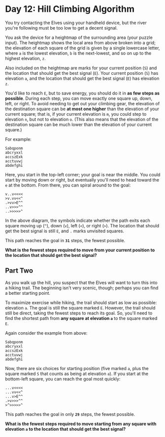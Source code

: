 # Day 12: Hill Climbing Algorithm

You try contacting the Elves using your <span title="When you look up the specs for your handheld device, every field just says &quot;plot&quot;.">handheld device</span>, but the river you're following must be too low to get a decent signal.

You ask the device for a heightmap of the surrounding area (your puzzle input). The heightmap shows the local area from above broken into a grid; the elevation of each square of the grid is given by a single lowercase letter, where `a` is the lowest elevation, `b` is the next-lowest, and so on up to the highest elevation, `z`.

Also included on the heightmap are marks for your current position (`S`) and the location that should get the best signal (`E`). Your current position (`S`) has elevation `a`, and the location that should get the best signal (`E`) has elevation `z`.

You'd like to reach `E`, but to save energy, you should do it in **as few steps as possible**. During each step, you can move exactly one square up, down, left, or right. To avoid needing to get out your climbing gear, the elevation of the destination square can be **at most one higher** than the elevation of your current square; that is, if your current elevation is `m`, you could step to elevation `n`, but not to elevation `o`. (This also means that the elevation of the destination square can be much lower than the elevation of your current square.)

For example:

    Sabqponm
    abcryxxl
    accszExk
    acctuvwj
    abdefghi


Here, you start in the top-left corner; your goal is near the middle. You could start by moving down or right, but eventually you'll need to head toward the `e` at the bottom. From there, you can spiral around to the goal:

    v..v<<<<
    >v.vv<<^
    .>vv>E^^
    ..v>>>^^
    ..>>>>>^


In the above diagram, the symbols indicate whether the path exits each square moving up (`^`), down (`v`), left (`<`), or right (`>`). The location that should get the best signal is still `E`, and `.` marks unvisited squares.

This path reaches the goal in **`31`** steps, the fewest possible.

**What is the fewest steps required to move from your current position to the location that should get the best signal?**

## Part Two

As you walk up the hill, you suspect that the Elves will want to turn this into a hiking trail. The beginning isn't very scenic, though; perhaps you can find a better starting point.

To maximize exercise while hiking, the trail should start as low as possible: elevation `a`. The goal is still the square marked `E`. However, the trail should still be direct, taking the fewest steps to reach its goal. So, you'll need to find the shortest path from **any square at elevation `a`** to the square marked `E`.

Again consider the example from above:

    Sabqponm
    abcryxxl
    accszExk
    acctuvwj
    abdefghi
    

Now, there are six choices for starting position (five marked `a`, plus the square marked `S` that counts as being at elevation `a`). If you start at the bottom-left square, you can reach the goal most quickly:

    ...v<<<<
    ...vv<<^
    ...v>E^^
    .>v>>>^^
    >^>>>>>^
    

This path reaches the goal in only **`29`** steps, the fewest possible.

**What is the fewest steps required to move starting from any square with elevation `a` to the location that should get the best signal?**
